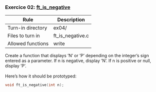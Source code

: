 
### Exercice 02: [ft_is_negative](https://github.com/silvagomez/42piscine/blob/main/C_00/ex04/ft_is_negative.c)

| Rule              | Description                 |
| ----------------- | --------------------------- |
| Turn-in directory | ex04/                       |
| Files to turn in  | ft_is_negative.c            |
| Allowed functions | write                       |

Create a function that displays ’N’ or ’P’ depending on the integer’s sign entered
as a parameter. If n is negative, display ’N’. If n is positive or null, display ’P’.
<br><br>
Here’s how it should be prototyped:
```c
void ft_is_negative(int n);
```
